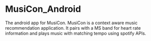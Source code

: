 # MusiCon_Android
The android app for MusiCon. MusiCon is a context aware music recommendation application. It pairs with a MS band for heart rate information and 
plays music with matching tempo using spotify APIs. 
